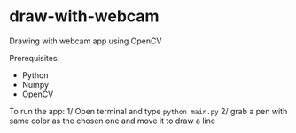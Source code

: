 # draw-with-webcam
Drawing with webcam app using OpenCV

Prerequisites: 
- Python
- Numpy 
- OpenCV

To run the app:
1/ Open terminal and type ``` python main.py ```
2/ grab a pen with same color as the chosen one and move it to draw a line
